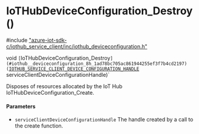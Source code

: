 # IoTHubDeviceConfiguration_Destroy()

\#include ["azure-iot-sdk-c/iothub_service_client/inc/iothub_deviceconfiguration.h"](../iot-c-ref-iothub-deviceconfiguration-h.md)  

void `[`IoTHubDeviceConfiguration_Destroy`](#iothub__deviceconfiguration_8h_1ad78bc705ac861944255ef3f7b4cd2197)(`[`IOTHUB_SERVICE_CLIENT_DEVICE_CONFIGURATION_HANDLE`](#iothub__deviceconfiguration_8h_1a6b6d0ee5e70f65ee692e420e50ef805c) serviceClientDeviceConfigurationHandle)`

Disposes of resources allocated by the IoT Hub IoTHubDeviceConfiguration_Create.

#### Parameters
* `serviceClientDeviceConfigurationHandle` The handle created by a call to the create function.

